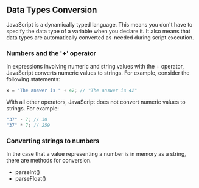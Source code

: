 ## Data Types Conversion

JavaScript is a dynamically typed language. This means you don't have to specify the data type of a variable when you declare it. It also means that data types are automatically converted as-needed during script execution.

### Numbers and the '+' operator

In expressions involving numeric and string values with the + operator, JavaScript converts numeric values to strings. For example, consider the following statements:

```javascript
x = "The answer is " + 42; // "The answer is 42"
```

With all other operators, JavaScript does not convert numeric values to strings. For example:

```javascript
"37" - 7; // 30
"37" * 7; // 259
```

### Converting strings to numbers

In the case that a value representing a number is in memory as a string, there are methods for conversion.

- parseInt()
- parseFloat()
